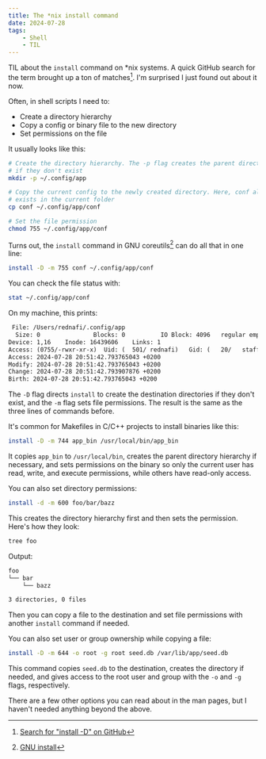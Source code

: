 ```yaml
---
title: The *nix install command
date: 2024-07-28
tags:
    - Shell
    - TIL
---
```


TIL about the `install` command on \*nix systems. A quick GitHub search for the term brought
up a ton of matches[^1]. I'm surprised I just found out about it now.

Often, in shell scripts I need to:

- Create a directory hierarchy
- Copy a config or binary file to the new directory
- Set permissions on the file

It usually looks like this:

```sh
# Create the directory hierarchy. The -p flag creates the parent directories
# if they don't exist
mkdir -p ~/.config/app

# Copy the current config to the newly created directory. Here, conf already
# exists in the current folder
cp conf ~/.config/app/conf

# Set the file permission
chmod 755 ~/.config/app/conf
```

Turns out, the `install` command in GNU coreutils[^2] can do all that in one line:

```sh
install -D -m 755 conf ~/.config/app/conf
```

You can check the file status with:

```sh
stat ~/.config/app/conf
```

On my machine, this prints:

```txt
 File: /Users/rednafi/.config/app
  Size: 0               Blocks: 0          IO Block: 4096   regular empty file
Device: 1,16    Inode: 16439606    Links: 1
Access: (0755/-rwxr-xr-x)  Uid: (  501/ rednafi)   Gid: (   20/   staff)
Access: 2024-07-28 20:51:42.793765043 +0200
Modify: 2024-07-28 20:51:42.793765043 +0200
Change: 2024-07-28 20:51:42.793907876 +0200
Birth: 2024-07-28 20:51:42.793765043 +0200
```

The `-D` flag directs `install` to create the destination directories if they don't exist,
and the `-m` flag sets file permissions. The result is the same as the three lines of
commands before.

It's common for Makefiles in C/C++ projects to install binaries like this:

```sh
install -D -m 744 app_bin /usr/local/bin/app_bin
```

It copies `app_bin` to `/usr/local/bin`, creates the parent directory hierarchy if
necessary, and sets permissions on the binary so only the current user has read, write, and
execute permissions, while others have read-only access.

You can also set directory permissions:

```sh
install -d -m 600 foo/bar/bazz
```

This creates the directory hierarchy first and then sets the permission. Here's how they
look:

```sh
tree foo
```

Output:

```txt
foo
└── bar
    └── bazz

3 directories, 0 files
```

Then you can copy a file to the destination and set file permissions with another `install`
command if needed.

You can also set user or group ownership while copying a file:

```sh
install -D -m 644 -o root -g root seed.db /var/lib/app/seed.db
```

This command copies `seed.db` to the destination, creates the directory if needed, and gives
access to the root user and group with the `-o` and `-g` flags, respectively.

There are a few other options you can read about in the man pages, but I haven't needed
anything beyond the above.

[^1]:
    [Search for "install -D" on GitHub](https://github.com/search?q=%22install+-D%22++language%3Ash+NOT+npm&type=code)

[^2]:
    [GNU install](https://www.gnu.org/software/coreutils/manual/html_node/install-invocation.html#install-invocation)
